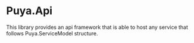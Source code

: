 # Puya.Api
This library provides an api framework that is able to host any service that follows Puya.ServiceModel structure.